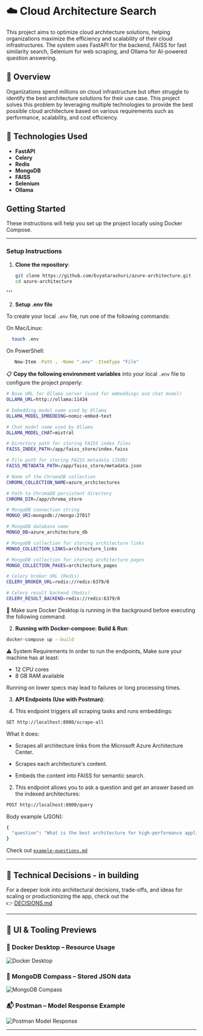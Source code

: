 # ☁️ Cloud Architecture Search

This project aims to optimize cloud architecture solutions, helping organizations maximize the efficiency and scalability of their cloud infrastructures. The system uses FastAPI for the backend, FAISS for fast similarity search, Selenium for web scraping, and Ollama for AI-powered question answering.

## 🧭 Overview

Organizations spend millions on cloud infrastructure but often struggle to identify the best architecture solutions for their use case. This project solves this problem by leveraging multiple technologies to provide the best possible cloud architecture based on various requirements such as performance, scalability, and cost efficiency.

## 🧰 Technologies Used

- **FastAPI**  
- **Celery**  
- **Redis**  
- **MongoDB**  
- **FAISS**  
- **Selenium**  
- **Ollama**


## Getting Started

These instructions will help you set up the project locally using Docker Compose.

---

### Setup Instructions

1. **Clone the repository**:
   ```bash
   git clone https://github.com/Evyatarashuri/azure-architecture.git
   cd azure-architecture
׳׳׳

2. **Setup .env file**

To create your local `.env` file, run one of the following commands:

On Mac/Linux:
```bash
  touch .env
```

On PowerShell:
```bash
   New-Item -Path . -Name ".env" -ItemType "File"
```

📋 **Copy the following environment variables** into your local `.env` file to configure the project properly:

```bash
# Base URL for Ollama server (used for embeddings and chat model)
OLLAMA_URL=http://ollama:11434

# Embedding model name used by Ollama
OLLAMA_MODEL_EMBEDDING=nomic-embed-text

# Chat model name used by Ollama
OLLAMA_MODEL_CHAT=mistral

# Directory path for storing FAISS index files
FAISS_INDEX_PATH=/app/faiss_store/index.faiss

# File path for storing FAISS metadata (JSON)
FAISS_METADATA_PATH=/app/faiss_store/metadata.json

# Name of the ChromaDB collection
CHROMA_COLLECTION_NAME=azure_architectures

# Path to ChromaDB persistent directory
CHROMA_DIR=/app/chroma_store

# MongoDB connection string
MONGO_URI=mongodb://mongo:27017

# MongoDB database name
MONGO_DB=azure_architecture_db

# MongoDB collection for storing architecture links
MONGO_COLLECTION_LINKS=architecture_links

# MongoDB collection for storing architecture pages
MONGO_COLLECTION_PAGES=architecture_pages

# Celery broker URL (Redis)
CELERY_BROKER_URL=redis://redis:6379/0

# Celery result backend (Redis)
CELERY_RESULT_BACKEND=redis://redis:6379/0
```


🚨 Make sure Docker Desktop is running in the background before executing the following command.

2. **Running with Docker-compose: Build & Run**:
```bash
docker-compose up --build
```

⚠️ System Requirements
In order to run the endpoints, Make sure your machine has at least:

* 12 CPU cores
* 8 GB RAM available

Running on lower specs may lead to failures or long processing times.

3. **API Endpoints (Use with Postman)**:

1. This endpoint triggers all scraping tasks and runs embeddings:
```bash
GET http://localhost:8000/scrape-all
```
What it does:

* Scrapes all architecture links from the Microsoft Azure Architecture Center.

* Scrapes each architecture's content.

* Embeds the content into FAISS for semantic search.

2. This endpoint allows you to ask a question and get an answer based on the indexed architectures:
```bash
POST http://localhost:8000/query
```
Body example (JSON):
```bash
{
  "question": "What is the best architecture for high-performance applications in Azure?"
}
```
Check out [`example-questions.md`](example-questions.md) 

---

## 📄 Technical Decisions - in building

For a deeper look into architectural decisions, trade-offs, and ideas for scaling or productionizing the app, check out the  
👉 [DECISIONS.md](./DECISIONS.md)

---

## 📸 UI & Tooling Previews

### 🐳 Docker Desktop – Resource Usage
![Docker Desktop](./screenshots/Docker-Desktop.png)

### 🍃 MongoDB Compass – Stored JSON data
![MongoDB Compass](./screenshots/MongoDB-compass.png)

### 📬 Postman – Model Response Example
![Postman Model Response](./screenshots/postman-model-response.png)

---
